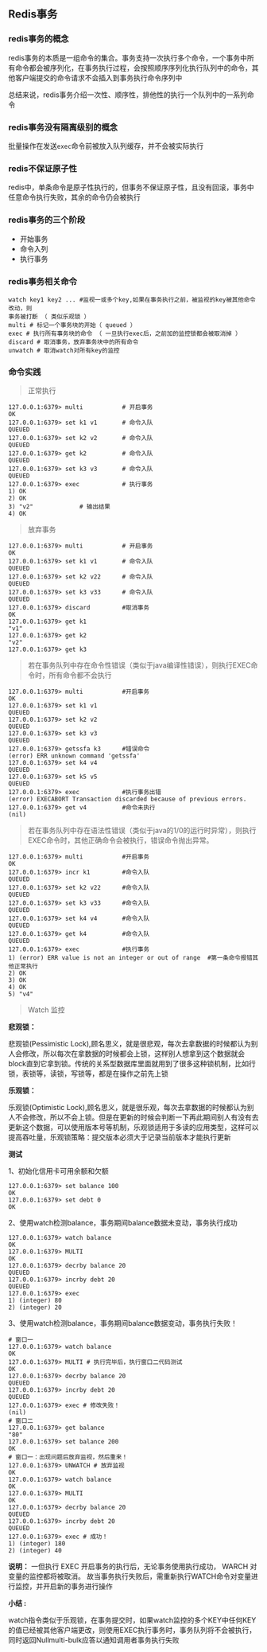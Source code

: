 ## Redis事务

### redis事务的概念

redis事务的本质是一组命令的集合。事务支持一次执行多个命令，一个事务中所有命令都会被序列化，在事务执行过程，会按照顺序序列化执行队列中的命令，其他客户端提交的命令请求不会插入到事务执行命令序列中

总结来说，redis事务介绍一次性、顺序性，排他性的执行一个队列中的一系列命令

### redis事务没有隔离级别的概念

批量操作在发送`exec`命令前被放入队列缓存，并不会被实际执行

### redis不保证原子性

redis中，单条命令是原子性执行的，但事务不保证原子性，且没有回滚，事务中任意命令执行失败，其余的命令仍会被执行

### redis事务的三个阶段

- 开始事务
- 命令入列
- 执行事务

### redis事务相关命令

```shell
watch key1 key2 ... #监视一或多个key,如果在事务执行之前，被监视的key被其他命令改动，则
事务被打断 （ 类似乐观锁 ）
multi # 标记一个事务块的开始（ queued ）
exec # 执行所有事务块的命令 （ 一旦执行exec后，之前加的监控锁都会被取消掉 ）
discard # 取消事务，放弃事务块中的所有命令
unwatch # 取消watch对所有key的监控
```

### 命令实践

> 正常执行

```shell
127.0.0.1:6379> multi			# 开启事务
OK
127.0.0.1:6379> set k1 v1       # 命令入队
QUEUED
127.0.0.1:6379> set k2 v2       # 命令入队
QUEUED
127.0.0.1:6379> get k2			# 命令入队
QUEUED
127.0.0.1:6379> set k3 v3		# 命令入队
QUEUED
127.0.0.1:6379> exec			# 执行事务
1) OK
2) OK
3) "v2"				# 输出结果
4) OK
```

> 放弃事务  

```shell
127.0.0.1:6379> multi			# 开启事务
OK
127.0.0.1:6379> set k1 v1		# 命令入队
QUEUED
127.0.0.1:6379> set k2 v22		# 命令入队
QUEUED
127.0.0.1:6379> set k3 v33		# 命令入队
QUEUED
127.0.0.1:6379> discard			#取消事务
OK
127.0.0.1:6379> get k1
"v1"
127.0.0.1:6379> get k2
"v2"
127.0.0.1:6379> get k3
```

> 若在事务队列中存在命令性错误（类似于java编译性错误），则执行EXEC命令时，所有命令都不会执行  

```shell
127.0.0.1:6379> multi			#开启事务
OK
127.0.0.1:6379> set k1 v1
QUEUED
127.0.0.1:6379> set k2 v2
QUEUED
127.0.0.1:6379> set k3 v3
QUEUED
127.0.0.1:6379> getssfa k3		#错误命令
(error) ERR unknown command 'getssfa'
127.0.0.1:6379> set k4 v4
QUEUED
127.0.0.1:6379> set k5 v5
QUEUED
127.0.0.1:6379> exec			#执行事务出错
(error) EXECABORT Transaction discarded because of previous errors.
127.0.0.1:6379> get v4          #命令未执行
(nil)
```

> 若在事务队列中存在语法性错误（类似于java的1/0的运行时异常），则执行EXEC命令时，其他正确命令会被执行，错误命令抛出异常。  

```shell
127.0.0.1:6379> multi     		#开启事务
OK
127.0.0.1:6379> incr k1			#命令入队
QUEUED
127.0.0.1:6379> set k2 v22		#命令入队
QUEUED	
127.0.0.1:6379> set k3 v33		#命令入队
QUEUED
127.0.0.1:6379> set k4 v4		#命令入队
QUEUED
127.0.0.1:6379> get k4			#命令入队
QUEUED
127.0.0.1:6379> exec			#执行事务
1) (error) ERR value is not an integer or out of range	#第一条命令报错其他正常执行
2) OK
3) OK
4) OK
5) "v4"
```

> Watch 监控  

<b>悲观锁：  </b>

悲观锁(Pessimistic Lock),顾名思义，就是很悲观，每次去拿数据的时候都认为别人会修改，所以每次在拿数据的时候都会上锁，这样别人想拿到这个数据就会block直到它拿到锁。传统的关系型数据库里面就用到了很多这种锁机制，比如行锁，表锁等，读锁，写锁等，都是在操作之前先上锁  

<b>乐观锁：</b>

乐观锁(Optimistic Lock),顾名思义，就是很乐观，每次去拿数据的时候都认为别人不会修改，所以不会上锁。但是在更新的时候会判断一下再此期间别人有没有去更新这个数据，可以使用版本号等机制，乐观锁适用于多读的应用类型，这样可以提高吞吐量，乐观锁策略：提交版本必须大于记录当前版本才能执行更新  

<b>测试 </b>

1、初始化信用卡可用余额和欠额  

```shell
127.0.0.1:6379> set balance 100
OK
127.0.0.1:6379> set debt 0
OK
```

2、使用watch检测balance，事务期间balance数据未变动，事务执行成功  

```shell
127.0.0.1:6379> watch balance
OK
127.0.0.1:6379> MULTI
OK
127.0.0.1:6379> decrby balance 20
QUEUED
127.0.0.1:6379> incrby debt 20
QUEUED
127.0.0.1:6379> exec
1) (integer) 80
2) (integer) 20
```

3、使用watch检测balance，事务期间balance数据变动，事务执行失败！  

```shell
# 窗口一
127.0.0.1:6379> watch balance
OK
127.0.0.1:6379> MULTI # 执行完毕后，执行窗口二代码测试
OK
127.0.0.1:6379> decrby balance 20
QUEUED
127.0.0.1:6379> incrby debt 20
QUEUED
127.0.0.1:6379> exec # 修改失败！
(nil)
# 窗口二
127.0.0.1:6379> get balance
"80"
127.0.0.1:6379> set balance 200
OK
# 窗口一：出现问题后放弃监视，然后重来！
127.0.0.1:6379> UNWATCH # 放弃监视
OK
127.0.0.1:6379> watch balance
OK
127.0.0.1:6379> MULTI
OK
127.0.0.1:6379> decrby balance 20
QUEUED
127.0.0.1:6379> incrby debt 20
QUEUED
127.0.0.1:6379> exec # 成功！
1) (integer) 180
2) (integer) 40
```

**说明：**
一但执行 EXEC 开启事务的执行后，无论事务使用执行成功， WARCH 对变量的监控都将被取消。
故当事务执行失败后，需重新执行WATCH命令对变量进行监控，并开启新的事务进行操作  

<b>小结 :</b> 

watch指令类似于乐观锁，在事务提交时，如果watch监控的多个KEY中任何KEY的值已经被其他客户端更改，则使用EXEC执行事务时，事务队列将不会被执行，同时返回Nullmulti-bulk应答以通知调用者事务执行失败  